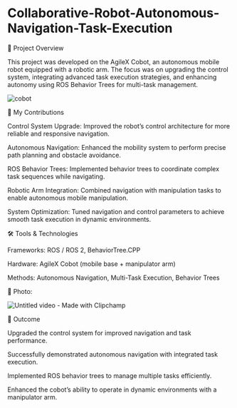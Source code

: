 # Collaborative-Robot-Autonomous-Navigation-Task-Execution

📌 Project Overview

This project was developed on the AgileX Cobot, an autonomous mobile robot equipped with a robotic arm.
The focus was on upgrading the control system, integrating advanced task execution strategies, and enhancing autonomy using ROS Behavior Trees for multi-task management.

 
 ![cobot](https://github.com/user-attachments/assets/4d0b6095-1992-4402-9531-0f81257d3ecb)




🔧 My Contributions

Control System Upgrade: Improved the robot’s control architecture for more reliable and responsive navigation.

Autonomous Navigation: Enhanced the mobility system to perform precise path planning and obstacle avoidance.

ROS Behavior Trees: Implemented behavior trees to coordinate complex task sequences while navigating.

Robotic Arm Integration: Combined navigation with manipulation tasks to enable autonomous mobile manipulation.

System Optimization: Tuned navigation and control parameters to achieve smooth task execution in dynamic environments.

🛠️ Tools & Technologies

Frameworks: ROS / ROS 2, BehaviorTree.CPP

Hardware: AgileX Cobot (mobile base + manipulator arm)

Methods: Autonomous Navigation, Multi-Task Execution, Behavior Trees

📸 Photo:


![Untitled video - Made with Clipchamp](https://github.com/user-attachments/assets/d7e31c5c-e385-45cd-9488-a613954a6f49)





🚀 Outcome

Upgraded the control system for improved navigation and task performance.

Successfully demonstrated autonomous navigation with integrated task execution.

Implemented ROS behavior trees to manage multiple tasks efficiently.

Enhanced the cobot’s ability to operate in dynamic environments with a manipulator arm.
